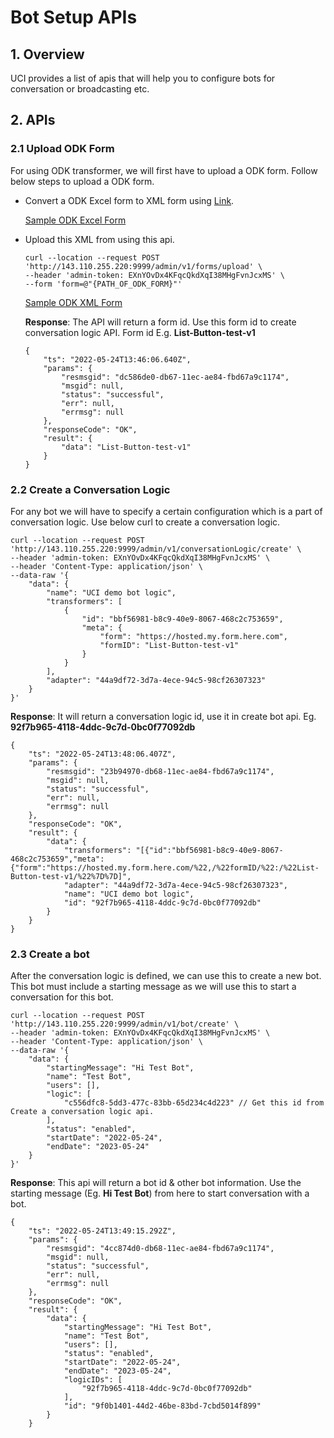 # Bot Setup APIs

## 1. Overview

UCI provides a list of apis that will help you to configure bots for conversation or broadcasting etc.&#x20;

## 2. APIs

### 2.1 Upload ODK Form

For using ODK transformer, we will first have to upload a ODK form. Follow below steps to upload a ODK form.

*   Convert a ODK Excel form to XML form using [Link](https://getodk.org/xlsform/).

    [Sample ODK Excel Form](https://github.com/samagra-comms/docker-deploy/blob/main/media/List-QRB-Test-Bot.xlsx)
*   Upload this XML from using this api.

    ```
    curl --location --request POST 'http://143.110.255.220:9999/admin/v1/forms/upload' \
    --header 'admin-token: EXnYOvDx4KFqcQkdXqI38MHgFvnJcxMS' \
    --form 'form=@"{PATH_OF_ODK_FORM}"'
    ```

    [Sample ODK XML Form](https://github.com/samagra-comms/docker-deploy/blob/main/List-QRB-Test-Bot.xml)

    **Response**: The API will return a form id. Use this form id to create conversation logic API. Form id E.g. **List-Button-test-v1**

    ```
    {
        "ts": "2022-05-24T13:46:06.640Z",
        "params": {
            "resmsgid": "dc586de0-db67-11ec-ae84-fbd67a9c1174",
            "msgid": null,
            "status": "successful",
            "err": null,
            "errmsg": null
        },
        "responseCode": "OK",
        "result": {
            "data": "List-Button-test-v1"
        }
    }    
    ```

### 2.2 Create a Conversation Logic

For any bot we will have to specify a certain configuration which is a part of conversation logic. Use below curl to create a conversation logic.

```
curl --location --request POST 'http://143.110.255.220:9999/admin/v1/conversationLogic/create' \
--header 'admin-token: EXnYOvDx4KFqcQkdXqI38MHgFvnJcxMS' \
--header 'Content-Type: application/json' \
--data-raw '{
    "data": {
        "name": "UCI demo bot logic",
        "transformers": [
            {
                "id": "bbf56981-b8c9-40e9-8067-468c2c753659",
                "meta": {
                    "form": "https://hosted.my.form.here.com",
                    "formID": "List-Button-test-v1"
                }
            }
        ],
        "adapter": "44a9df72-3d7a-4ece-94c5-98cf26307323"
    }
}'
```

**Response**: It will return a conversation logic id, use it in create bot api. Eg. **92f7b965-4118-4ddc-9c7d-0bc0f77092db**

```
{
    "ts": "2022-05-24T13:48:06.407Z",
    "params": {
        "resmsgid": "23b94970-db68-11ec-ae84-fbd67a9c1174",
        "msgid": null,
        "status": "successful",
        "err": null,
        "errmsg": null
    },
    "responseCode": "OK",
    "result": {
        "data": {
            "transformers": "[{"id":"bbf56981-b8c9-40e9-8067-468c2c753659","meta":{"form":"https://hosted.my.form.here.com/%22,/%22formID/%22:/%22List-Button-test-v1/%22%7D%7D]",
            "adapter": "44a9df72-3d7a-4ece-94c5-98cf26307323",
            "name": "UCI demo bot logic",
            "id": "92f7b965-4118-4ddc-9c7d-0bc0f77092db"
        }
    }
}
```

### 2.3 Create a bot

After the conversation logic is defined, we can use this to create a new bot. This bot must include a starting message as we will use this to start a conversation for this bot.

```
curl --location --request POST 'http://143.110.255.220:9999/admin/v1/bot/create' \
--header 'admin-token: EXnYOvDx4KFqcQkdXqI38MHgFvnJcxMS' \
--header 'Content-Type: application/json' \
--data-raw '{
    "data": {
        "startingMessage": "Hi Test Bot",
        "name": "Test Bot",
        "users": [],
        "logic": [
            "c556dfc8-5dd3-477c-83bb-65d234c4d223" // Get this id from Create a conversation logic api.
        ],
        "status": "enabled",
        "startDate": "2022-05-24",
        "endDate": "2023-05-24"
    }
}'
```

**Response**: This api will return a bot id & other bot information. Use the starting message (Eg. **Hi Test Bot**) from here to start conversation with a bot.

```
{
    "ts": "2022-05-24T13:49:15.292Z",
    "params": {
        "resmsgid": "4cc874d0-db68-11ec-ae84-fbd67a9c1174",
        "msgid": null,
        "status": "successful",
        "err": null,
        "errmsg": null
    },
    "responseCode": "OK",
    "result": {
        "data": {
            "startingMessage": "Hi Test Bot",
            "name": "Test Bot",
            "users": [],
            "status": "enabled",
            "startDate": "2022-05-24",
            "endDate": "2023-05-24",
            "logicIDs": [
                "92f7b965-4118-4ddc-9c7d-0bc0f77092db"
            ],
            "id": "9f0b1401-44d2-46be-83bd-7cbd5014f899"
        }
    }
```
